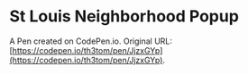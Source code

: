 # St Louis Neighborhood Popup

A Pen created on CodePen.io. Original URL: [https://codepen.io/th3tom/pen/JjzxGYp](https://codepen.io/th3tom/pen/JjzxGYp).


